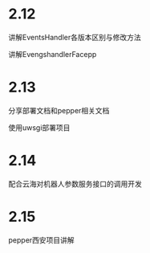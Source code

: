 # 2.12

讲解EventsHandler各版本区别与修改方法

讲解EvengshandlerFacepp

# 2.13

分享部署文档和pepper相关文档

使用uwsgi部署项目

# 2.14

配合云海对机器人参数服务接口的调用开发

# 2.15

pepper西安项目讲解

